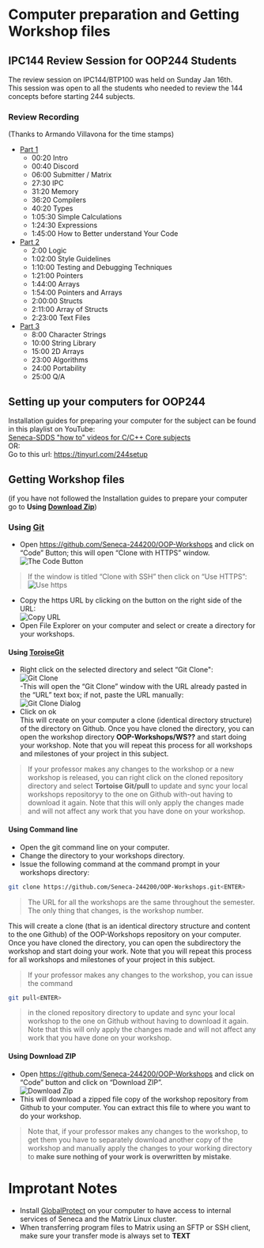 # Computer preparation and Getting Workshop files

## IPC144 Review Session  for OOP244 Students
The review session on IPC144/BTP100 was held on Sunday Jan 16th. <br />
This session was open to all the students who needed to review the 144 concepts before starting 244 subjects.<br />

### Review Recording
(Thanks to Armando Villavona for the time stamps)
- [Part 1](https://www.youtube.com/watch?v=U1Ge3tkUNo8)
  - 00:20 Intro
  - 00:40 Discord
  - 06:00 Submitter / Matrix
  - 27:30 IPC
  - 31:20 Memory
  - 36:20 Compilers
  - 40:20 Types
  - 1:05:30 Simple Calculations
  - 1:24:30 Expressions
  - 1:45:00 How to Better understand Your Code
- [Part 2](https://www.youtube.com/watch?v=A32XivTl-0Y)
  - 2:00 Logic
  - 1:02:00 Style Guidelines
  - 1:10:00 Testing and Debugging Techniques
  - 1:21:00 Pointers
  - 1:44:00 Arrays
  - 1:54:00 Pointers and Arrays
  - 2:00:00 Structs
  - 2:11:00 Array of Structs
  - 2:23:00 Text Files
- [Part 3](https://www.youtube.com/watch?v=9WTJ-pDTePo)
  - 8:00 Character Strings
  - 10:00 String Library
  - 15:00 2D Arrays
  - 23:00 Algorithms
  - 24:00 Portability
  - 25:00 Q/A 



## Setting up your computers for OOP244

Installation guides for preparing your computer for the subject can be found in this playlist on YouTube:<br />
[Seneca-SDDS "how to" videos for C/C++ Core subjects](https://www.youtube.com/playlist?list=PLxB4x6RkylosAh1of4FnX7-g2fk0MUeyc)<br />
OR:<br />
Go to this url: https://tinyurl.com/244setup 


## Getting Workshop files
(if you have not followed the Installation guides to prepare your computer go to **Using [Download Zip](#using-download-zip)**)<br />

### Using [Git](https://git-scm.com/download/win)
- Open https://github.com/Seneca-244200/OOP-Workshops and click on “Code” Button; this will open “Clone with HTTPS” window.<br />
![The Code Button](images/code.png)
> If the window is titled “Clone with SSH” then click on “Use HTTPS”: <br />
![Use https](images/usehttps.png)
- Copy the https URL by clicking on the button on the right side of the URL:<br />![Copy URL](images/copyurl.png)
- Open File Explorer on your computer and select or create a directory for your workshops.
#### Using [ToroiseGit](https://tortoisegit.org/download/)
- Right click on the selected directory and select “Git Clone":<br /> ![Git Clone](images/gitclone.png)<br />
-This will open the “Git Clone” window with the URL already pasted in the “URL” text box; if not, paste the URL manually:<br /> ![Git Clone Dialog](images/gitcloneDialog.png)<br />
- Click on ok<br />
This will create on your computer a clone (identical directory structure) of the directory on Github.  Once you have cloned the directory, you can open the workshop directory **OOP-Workshops/WS??** and start doing your workshop. Note that you will repeat this process for all workshops and milestones of your project in this subject.
> If your professor makes any changes to the workshop or a new workshop is released, you can right click on the cloned repository directory and select **Tortoise Git/pull** to update and sync your local workshops repositoryy to the one on Github with-out having to download it again. Note that this will only apply the changes made and will not affect any work that you have done on your workshop.
#### Using Command line
- Open the git command line on your computer.
- Change the directory to your workshops directory.
- Issue the following command at the command prompt in your workshops directory: 
``` bash
git clone https://github.com/Seneca-244200/OOP-Workshops.git<ENTER>
```
> The URL for all the workshops are the same throughout the semester. The only thing that changes, is the workshop number.<br/>

This will create a clone (that is an identical directory structure and content to the one Github) of the OOP-Workshops repository on your computer.  Once you have cloned the directory, you can open the subdirectory the workshop and start doing your work. Note that you will repeat this process for all workshops and milestones of your project in this subject.

> If your professor makes any changes to the workshop, you can issue the command
``` bash 
git pull<ENTER>
``` 
>  in the cloned repository directory to update and sync your local workshop to the one on Github without having to download it again. Note that this will only apply the changes made and will not affect any work that you have done on your workshop.

#### Using Download ZIP
- Open https://github.com/Seneca-244200/OOP-Workshops  and click on “Code” button and click on “Download ZIP”.<br />
![Download Zip](images/downloadzip.png)<br />
- This will download a zipped file copy of the workshop repository from Github to your computer. You can extract this file to where you want to do your workshop. <br />
> Note that, if your professor makes any changes to the workshop, to get them you have to separately download another copy of the workshop and manually apply the changes to your working directory to **make sure nothing of your work is overwritten by mistake**.

# Improtant Notes
- Install [GlobalProtect](https://inside.senecacollege.ca/its/services/vpn/senecavpn.html) on your computer to have access to internal services of Seneca and the Matrix Linux cluster.
- When transferring program files to Matrix using an SFTP or SSH client, make sure your transfer mode is always set to **TEXT**
